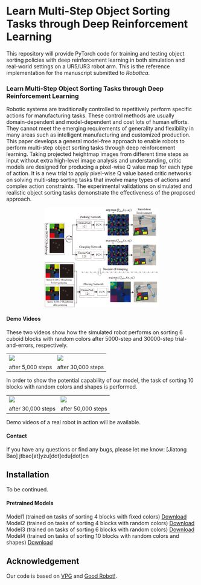 # Learn Multi-Step Object Sorting Tasks through Deep Reinforcement Learning

This repository will provide PyTorch code for training and testing object sorting policies with deep reinforcement learning in both simulation and real-world settings on a UR5/UR3 robot arm. This is the reference implementation for the manuscript submitted to <i>Robotica</i>.

### Learn Multi-Step Object Sorting Tasks through Deep Reinforcement Learning

Robotic systems are traditionally controlled to repetitively perform specific actions for manufacturing tasks. These control methods are usually domain-dependent and model-dependent and cost lots of human efforts. They cannot meet the emerging requirements of generality and flexibility in many areas such as intelligent manufacturing and customized production. This paper develops a general model-free approach to enable robots to perform multi-step object sorting tasks through deep reinforcement learning. Taking projected heightmap images from different time steps as input without extra high-level image analysis and understanding, critic models are designed for producing a pixel-wise Q value map for each type of action. It is a new trial to apply pixel-wise Q value based critic networks on solving multi-step sorting tasks that involve many types of actions and complex action constraints. The experimental validations on simulated and realistic object sorting tasks demonstrate the effectiveness of the proposed approach.

<!-- ![Method Overview](method.png?raw=true) -->
<div align="center"><img src="images/method.png" width="60%"/></div>

#### Demo Videos

These two videos show how the simulated robot performs on sorting 6 cuboid blocks with random colors after 5000-step and 30000-step trial-and-errors, respectively.
<table>
<tr>
<td><img src="images/sort_six_blocks_5000.gif"></td>
<td><img src="images/sort_six_blocks_30000.gif"></td>
</tr>
<tr>
<td align="center">after 5,000 steps</td>
<td align="center">after 30,000 steps</td>
</tr>
</table>

In order to show the potential capability of our model, the task of sorting 10 blocks with random colors and shapes is performed.
<table>
<tr>
<td><img src="images/sort_ten_blocks_30000.gif"></td>
<td><img src="images/sort_ten_blocks_50000.gif"></td>
</tr>
<tr>
<td align="center">after 30,000 steps</td>
<td align="center">after 50,000 steps</td>
</tr>
</table>

Demo videos of a real robot in action will be available.

#### Contact
If you have any questions or find any bugs, please let me know: [Jiatong Bao] jtbao[at]yzu[dot]edu[dot]cn

## Installation
To be continued.

#### Pretrained Models
Model1 (trained on tasks of sorting 4 blocks with fixed colors) 
[Download](https://drive.google.com/file/d/1_tFZJUNs0p9UkGV4AiDwF7955unbNRTS/view?usp=sharing)<br>
Model2 (trained on tasks of sorting 4 blocks with random colors) [Download](
https://drive.google.com/file/d/12Czid2KE0FcPVsUPCM_L4qba5_3qdnku/view?usp=sharing)<br>
Model3 (trained on tasks of sorting 6 blocks with random colors) [Download](
https://drive.google.com/file/d/1cdqIqTWBgmWhSkWcDLdIbAWwhDlH8Rfv/view?usp=sharing)<br>
Model4 (trained on tasks of sorting 10 blocks with random colors and shapes) [Download](https://drive.google.com/file/d/1pqfEmlQrTnzZvlUdiGR5E8Io2Aq7jA0R/view?usp=sharing)

## Acknowledgement
Our code is based on [VPG](https://github.com/andyzeng/visual-pushing-grasping) and [Good Robot!](https://github.com/jhu-lcsr/good_robot).